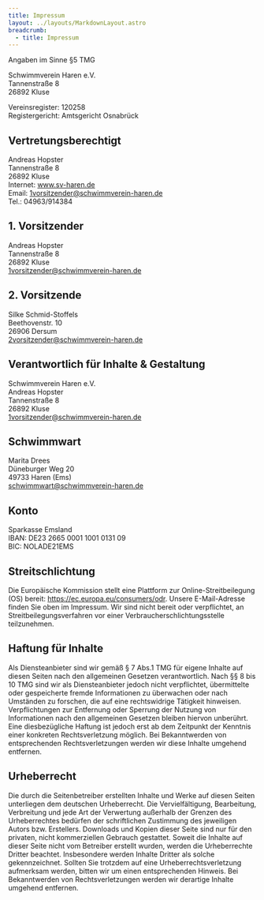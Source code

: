 ```yaml
---
title: Impressum
layout: ../layouts/MarkdownLayout.astro
breadcrumb:
  - title: Impressum
---
```

Angaben im Sinne §5 TMG

Schwimmverein Haren e.V.<br>
Tannenstraße 8<br>
26892 Kluse<br>

Vereinsregister: 120258<br>
Registergericht: Amtsgericht Osnabrück

## Vertretungsberechtigt

Andreas Hopster<br>
Tannenstraße 8<br>
26892 Kluse<br>
Internet: www.sv-haren.de<br>
Email: 1vorsitzender@schwimmverein-haren.de<br>
Tel.: 04963/914384<br>

## 1. Vorsitzender

Andreas Hopster<br>
Tannenstraße 8<br>
26892 Kluse<br>
1vorsitzender@schwimmverein-haren.de<br>

## 2. Vorsitzende

Silke Schmid-Stoffels<br>
Beethovenstr. 10<br>
26906 Dersum<br>
2vorsitzender@schwimmverein-haren.de<br>

## Verantwortlich für Inhalte & Gestaltung

Schwimmverein Haren e.V.<br>
Andreas Hopster<br>
Tannenstraße 8<br>
26892 Kluse<br>
1vorsitzender@schwimmverein-haren.de<br>

## Schwimmwart

Marita Drees<br>
Düneburger Weg 20<br>
49733 Haren (Ems)<br>
schwimmwart@schwimmverein-haren.de<br>

## Konto

Sparkasse Emsland<br>
IBAN: DE23 2665 0001 1001 0131 09<br>
BIC: NOLADE21EMS<br>

## Streitschlichtung

Die Europäische Kommission stellt eine Plattform zur Online-Streitbeilegung (OS) bereit:
https://ec.europa.eu/consumers/odr.
Unsere E-Mail-Adresse finden Sie oben im Impressum.
Wir sind nicht bereit oder verpflichtet, an Streitbeilegungsverfahren vor einer
Verbraucherschlichtungsstelle teilzunehmen.

## Haftung für Inhalte

Als Diensteanbieter sind wir gemäß § 7 Abs.1 TMG für eigene Inhalte auf diesen Seiten nach den
allgemeinen Gesetzen verantwortlich. Nach §§ 8 bis 10 TMG sind wir als Diensteanbieter jedoch nicht
verpflichtet, übermittelte oder gespeicherte fremde Informationen zu überwachen oder nach Umständen zu
forschen, die auf eine rechtswidrige Tätigkeit hinweisen.
Verpflichtungen zur Entfernung oder Sperrung der Nutzung von Informationen nach den allgemeinen
Gesetzen bleiben hiervon unberührt. Eine diesbezügliche Haftung ist jedoch erst ab dem Zeitpunkt der
Kenntnis einer konkreten Rechtsverletzung möglich. Bei Bekanntwerden von entsprechenden
Rechtsverletzungen werden wir diese Inhalte umgehend entfernen.

## Urheberrecht

Die durch die Seitenbetreiber erstellten Inhalte und Werke auf diesen Seiten unterliegen dem deutschen
Urheberrecht. Die Vervielfältigung, Bearbeitung, Verbreitung und jede Art der Verwertung außerhalb der
Grenzen des Urheberrechtes bedürfen der schriftlichen Zustimmung des jeweiligen Autors bzw. Erstellers.
Downloads und Kopien dieser Seite sind nur für den privaten, nicht kommerziellen Gebrauch gestattet.
Soweit die Inhalte auf dieser Seite nicht vom Betreiber erstellt wurden, werden die Urheberrechte Dritter
beachtet. Insbesondere werden Inhalte Dritter als solche gekennzeichnet. Sollten Sie trotzdem auf eine
Urheberrechtsverletzung aufmerksam werden, bitten wir um einen entsprechenden Hinweis. Bei
Bekanntwerden von Rechtsverletzungen werden wir derartige Inhalte umgehend entfernen.